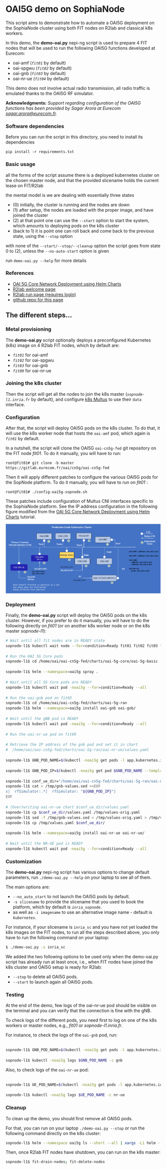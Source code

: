 # OAI5G demo on SophiaNode

This script aims to demonstrate how to automate a OAI5G deployment on the SophiaNode cluster
using both FIT nodes on R2lab and classical k8s workers.

In this demo, the **demo-oai.py** nepi-ng script is used to prepare 4 FIT nodes that will be used to run the following OAI5G functions developed at Eurecom:

* oai-amf (*`fit01`* by default)
* oai-spgwu (*`fit02`* by default)
* oai-gnb (*`fit03`* by default)
* oai-nr-ue (*`fit04`* by default)

This demo does not involve actual radio transmission, all radio traffic is emulated thanks to the OAI5G RF simulator.


**Acknowledgments:** _Support regarding configuration of the OAI5G functions has been provided by
Sagar Arora at Eurecom <sagar.arora@eurecom.fr>._

### Software dependencies

Before you can run the script in this directory, you need to install its dependencies

    pip install -r requirements.txt

### Basic usage

all the forms of the script assume there is a deployed kubernetes cluster on the chosen master node, and that the provided slicename holds the current lease on FIT/R2lab

the mental model is we are dealing with essentially three states

* (0) initially, the cluster is running and the nodes are down
* (1) after setup, the nodes are loaded with the proper image, and have joined the cluster
* (2) at that point one can use the `--start` option to start the system,
  which amounts to deploying pods on the k8s cluster
* (back to 1) it is point one can roll back and come back to the previous state, using the `--stop` option

with none of the `--start/--stop/--cleanup` option the script goes from state 0 to (2),
unless the `--no-auto-start` option is given

run `demo-oai.py --help` for more details

### References

* [OAI 5G Core Network Deployment using Helm Charts](https://gitlab.eurecom.fr/oai/cn5g/oai-cn5g-fed/-/blob/master/docs/DEPLOY_SA5G_HC.md)
* [R2lab welcome page](https://r2lab.inria.fr/)
* [R2lab run page (requires login)](https://r2lab.inria.fr/run.md)
* [github repo for this page](https://github.com/sopnode/oai5g-rfsim)


## The different steps...

### Metal provisioning

The **demo-oai.py** script optionally deploys a preconfigured Kubernetes (k8s) image on 4 R2lab FIT nodes, which by default are:

* *`fit01`* for oai-amf
* *`fit02`* for oai-spgwu
* *`fit03`* for oai-gnb
* *`fit09`* for oai-nr-ue

### Joining the k8s cluster
Then the script will get all the nodes to join the k8s master (*`sopnode-l1.inria.fr`* by default), and configure [k8s Multus](https://github.com/k8snetworkplumbingwg/multus-cni) to use their `data` interface.

### Configuration
After that, the script will deploy OAI5G pods on the k8s cluster. To do that, it will use the k8s worker node that hosts the `oai-amf` pod, which again is *`fit01`* by default.

In a nutshell, the script will clone the OAI5G `oai-cn5g-fed` git repository on the FIT node *fit01*. To do it manually, you will have to run:

```
root@fit01# git clone -b master https://gitlab.eurecom.fr/oai/cn5g/oai-cn5g-fed
```
Then it will apply different patches to configure the various OAI5G pods for the SopNode platform. To do it manually, you will have to run on *fit01* :

```
root@fit01# ./config-oai5g-sopnode.sh
```

These patches include configuration of Multus CNI interfaces specific to the SophiaNode platform. See the IP address configuration in the following figure modified from the [OAI 5G Core Network Deployment using Helm Charts](https://gitlab.eurecom.fr/oai/cn5g/oai-cn5g-fed/-/blob/master/docs/DEPLOY_SA5G_HC.md) tutorial.

![Multus CNI Configuration](./helm-chart-basic-cni.png)

### Deployment

Finally, the **demo-oai.py** script will deploy the OAI5G pods on the k8s cluster. However, if you prefer to do it manually, you will have to do the following directly on *fit01* (or on another k8s worker node or on the k8s master *sopnode-l1*):


```bash
# Wait until all fit nodes are in READY state
sopnode-l1$ kubectl wait node --for=condition=Ready fit01 fit02 fit03 fit09

# Run the OAI 5G Core pods
sopnode-l1$ cd /home/oai/oai-cn5g-fed/charts/oai-5g-core/oai-5g-basic

sopnode-l1$ helm --namespace=oai5g spray .

# Wait until all 5G Core pods are READY
sopnode-l1$ kubectl wait pod -noai5g --for=condition=Ready --all

# Run the oai-gnb pod on fit03
sopnode-l1$ cd /home/oai/oai-cn5g-fed/charts/oai-5g-ran
sopnode-l1$ helm --namespace=oai5g install oai-gnb oai-gnb/

# Wait until the gNB pod is READY
sopnode-l1$ kubectl wait pod -noai5g --for=condition=Ready --all

# Run the oai-nr-ue pod on fit09

# Retrieve the IP address of the gnb pod and set it in chart
#  /home/oai/oai-cn5g-fed/charts/oai-5g-ran/oai-nr-ue/values.yaml

sopnode-l1$ GNB_POD_NAME=$(kubectl -noai5g get pods -l app.kubernetes.io/name=oai-gnb -o jsonpath="{.items[0].metadata.name}")

sopnode-l1$ GNB_POD_IP=$(kubectl -noai5g get pod $GNB_POD_NAME --template '{{.status.podIP}}')

sopnode-l1$ conf_ue_dir="/home/oai/oai-cn5g-fed/charts/oai-5g-ran/oai-nr-ue"
sopnode-l1$ cat > /tmp/gnb-values.sed <<EOF
s|  rfSimulator:.*|  rfSimulator: "${GNB_POD_IP}"|
EOF

# (Over)writing oai-nr-ue chart $conf_ue_dir/values.yaml
sopnode-l1$ cp $conf_ue_dir/values.yaml /tmp/values-orig.yaml
sopnode-l1$ sed -f /tmp/gnb-values.sed < /tmp/values-orig.yaml > /tmp/values.yaml
sopnode-l1$ cp /tmp/values.yaml $conf_ue_dir/

sopnode-l1$ helm --namespace=oai5g install oai-nr-ue oai-nr-ue/

# Wait until the NR-UE pod is READY
sopnode-l1$ kubectl wait pod -noai5g --for=condition=Ready --all

```

### Customization

The **demo-oai.py** nepi-ng script has various options to change default parameters, run ``./demo-oai.py --help`` on your laptop to see all of them.

The main options are:

  * `--no_auto_start` to not launch the OAI5G pods by default.
  * `-s slicename` to provide the slicename that you used to book the platform, which by default is *`inria_sopnode`*.
  * as well as `-i imagename` to use an alternative image name - default is *`kubernetes`*.

For instance, if your slicename is `inria_sc` and you have not yet loaded the k8s images on the FIT nodes, to run all the steps described above, you only have to run the following command on your laptop:

```bash
$ ./demo-oai.py -s inria_sc
```

We added the two following options to be used only when the demo-oai.py script has already run at least once, i.e., when FIT nodes have joined the k8s cluster and OAI5G setup is ready for R2lab:

* `--stop` to delete all OAI5G pods. 
* `--start` to launch again all OAI5G pods.

### Testing

At the end of the demo, few logs of the oai-nr-ue pod should be visible on the terminal and you can verify that the connection is fine with the gNB.

To check logs of the different pods, you need first to log on one of the k8s workers or master nodes, e.g., *fit01* or *sopnode-l1.inria.fr*.

For instance, to check the logs of the `oai-gnb` pod, run:

``` bash

sopnode-l1$ GNB_POD_NAME=$(kubectl -noai5g get pods -l app.kubernetes.io/name=oai-gnb -o jsonpath="{.items[0].metadata.name}")

sopnode-l1$ kubectl -noai5g logs $GNB_POD_NAME -c gnb
```

Also, to check logs of the `oai-nr-ue` pod:

``` bash

sopnode-l1$ UE_POD_NAME=$(kubectl -noai5g get pods -l app.kubernetes.io/name=oai-nr-ue -o jsonpath="{.items[0].metadata.name}")

sopnode-l1$ kubectl -noai5g logs $UE_POD_NAME -c nr-ue
```

### Cleanup

To clean up the demo, you should first remove all OAI5G pods.

For that, you can run on your laptop ``./demo-oai.py --stop`` or run the following command directly on the k8s cluster:

```bash
sopnode-l1$ helm --namespace oai5g ls --short --all | xargs -L1 helm --namespace oai5g delete
```

Then, once R2lab FIT nodes have shutdown, you can run on the k8s master:

``` bash
sopnode-l1$ fit-drain-nodes; fit-delete-nodes
```